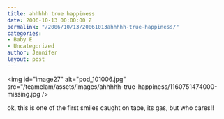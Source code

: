 ```yaml
---
title: ahhhhh true happiness
date: 2006-10-13 00:00:00 Z
permalink: "/2006/10/13/20061013ahhhhh-true-happiness/"
categories:
- Baby E
- Uncategorized
author: Jennifer
layout: post
---
```


<img id="image27" alt="pod_101006.jpg" src="/teamelam/assets/images/ahhhhh-true-happiness/1160751474000-missing.jpg />

ok, this is one of the first smiles caught on tape, its gas, but who cares!!
